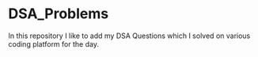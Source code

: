 # DSA_Problems
In this repository I like to add my DSA Questions which I solved on various coding platform for the day.
